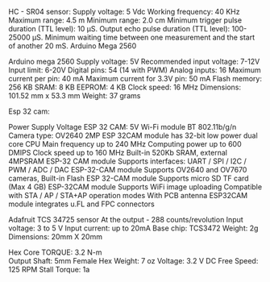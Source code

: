 

HC - SR04 sensor:
Supply voltage: 5 Vdc
Working frequency: 40 KHz
Maximum range: 4.5 m
Minimum range: 2.0 cm
Minimum trigger pulse duration (TTL level): 10 μS.
Output echo pulse duration (TTL level): 100-25000 μS.
Minimum waiting time between one measurement and the start of another 20 mS.
Arduino Mega 2560


Arduino mega 2560
Supply voltage: 5V
Recommended input voltage: 7-12V
Input limit: 6-20V
Digital pins: 54 (14 with PWM)
Analog inputs: 16
Maximum current per pin: 40 mA
Maximum current for 3.3V pin: 50 mA
Flash memory: 256 KB
SRAM: 8 KB
EEPROM: 4 KB
Clock speed: 16 MHz
Dimensions: 101.52 mm x 53.3 mm
Weight: 37 grams




Esp 32 cam:

Power Supply Voltage ESP 32 CAM: 5V
Wi-Fi module BT 802.11b/g/n
Camera type: OV2640 2MP
ESP 32CAM module has 32-bit low power dual core CPU
Main frequency up to 240 MHz
Computing power up to 600 DMIPS
Clock speed up to 160 MHz
Built-in 520Kb SRAM, external 4MPSRAM
ESP-32 CAM module Supports interfaces: UART / SPI / I2C / PWM / ADC / DAC
ESP-32-CAM module Supports OV2640 and OV7670 cameras, Built-in Flash
ESP 32-CAM module Supports micro SD TF card (Max 4 GB)
ESP-32CAM module Supports WiFi image uploading
Compatible with STA / AP / STA+AP operation modes
With PCB antenna
ESP32CAM module integrates u.FL and FPC connectors



Adafruit TCS 34725 sensor
At the output - 288 counts/revolution
Input voltage: 3 to 5 V
Input current: up to 20mA
Base chip: TCS3472
Weight: 2g
Dimensions: 20mm X 20mm

Hex Core
TORQUE: 3.2 N-m      
Output Shaft: 5mm Female Hex
Weight: 7 oz
Voltage: 3.2 V      DC
Free Speed: 125 RPM
Stall Torque: 1a
